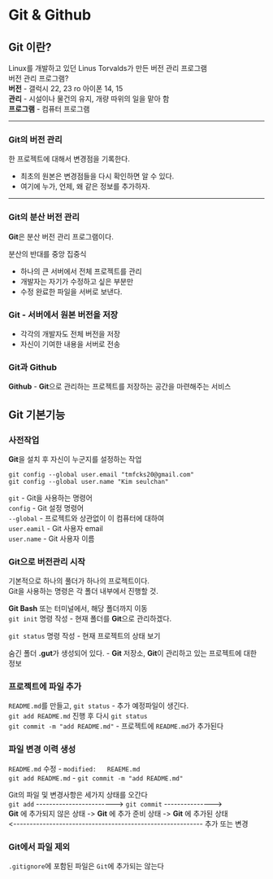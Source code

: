 # Git & Github

## Git 이란?
Linux를 개발하고 있던 Linus Torvalds가 만든 버전 관리 프로그램  
버전 관리 프로그램?  
**버전** - 갤럭시 22, 23 ro 아이폰 14, 15  
**관리** - 시설이나 물건의 유지, 개량 따위의 일을 맡아 함  
**프로그램** - 컴퓨터 프로그램
___
### Git의 버전 관리
한 프로젝트에 대해서 변경점을 기록한다.
- 최초의 원본은 변경점들을 다시 확인하면 알 수 있다.
- 여기에 누가, 언제, 왜 같은 정보를 추가하자.
___
### Git의 분산 버전 관리
**Git**은 분산 버전 관리 프로그램이다.  

분산의 반대를 중앙 집중식
- 하나의 큰 서버에서 전체 프로젝트를 관리
- 개발자는 자기가 수정하고 싶은 부분만
- 수정 완료한 파일을 서버로 보낸다.  

### Git - 서버에서 원본 버전을 저장
- 각각의 개발자도 전체 버전을 저장
- 자신이 기여한 내용을 서버로 전송

### Git과 Github
**Github** - **Git**으로 관리하는 프로젝트를 저장하는 공간을 마련해주는 서비스


## Git 기본기능
### 사전작업
**Git**을 설치 후 자신이 누군지를 설정하는 작업  
```
git config --global user.email "tmfcks20@gmail.com"
git config --global user.name "Kim seulchan"
```
`git` - Git을 사용하는 명령어  
`config` - Git 설정 명령어  
`--global` - 프로젝트와 상관없이 이 컴퓨터에 대하여  
`user.eamil` - Git 사용자 email  
`user.name` - Git 사용자 이름

### Git으로 버전관리 시작
기본적으로 하나의 풀더가 하나의 프로젝트이다.  
Git을 사용하는 명령은 각 폴더 내부에서 진행할 것.

**Git Bash** 또는 터미널에서, 해당 폴더까지 이동  
`git init` 명령 작성 - 현재 폴더를 **Git**으로 관리하겠다.

`git status` 명령 작성 - 현재 프로젝트의 상태 보기

숨긴 폴더 **.gut**가 생성되어 있다. - **Git** 저장소, **Git**이 관리하고 있는 프로젝트에 대한 정보

### 프로젝트에 파일 추가
`README.md`를 만들고, `git status` - 추가 예정파일이 생긴다.  
`git add README.md` 진행 후 다시 `git status`  
`git commit -m "add README.md"` - 프로젝트에 `README.md`가 추가된다

### 파일 변경 이력 생성
`README.md` 수정 - `modified:   REAEME.md`  
`git add README.md` - `git commit -m "add README.md"`

Git의 파일 및 변경사항은 세가지 상태를 오간다  
`git add` ------------------------> `git commit` --------------->  
**Git** 에 추가되지 않은 상태 -> **Git** 에 추가 준비 상태 -> **Git** 에 추가된 상태  
<---------------------------------------------------------- 추가 또는 변경

### Git에서 파일 제외
`.gitignore`에 포함된 파일은 `Git`에 추가되는 않는다